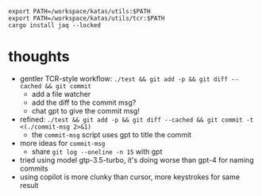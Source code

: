 ```shell
export PATH=/workspace/katas/utils:$PATH
export PATH=/workspace/katas/utils/tcr:$PATH
cargo install jaq --locked
```

# thoughts

- gentler TCR-style workflow: `./test && git add -p && git diff --cached && git commit`
  - add a file watcher
  - add the diff to the commit msg?
  - chat gpt to give the commit msg!
- refined: `./test && git add -p && git diff --cached && git commit -t <(./commit-msg 2>&1)`
  - the `commit-msg` script uses gpt to title the commit
- more ideas for `commit-msg`
  - share `git log --oneline -n 15` with gpt
- tried using model gtp-3.5-turbo, it's doing worse than gpt-4 for naming commits
- using copilot is more clunky than cursor, more keystrokes for same result
